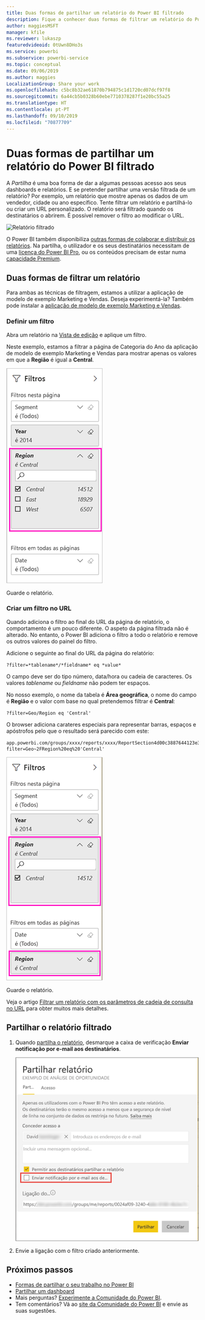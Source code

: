 ```yaml
---
title: Duas formas de partilhar um relatório do Power BI filtrado
description: Fique a conhecer duas formas de filtrar um relatório do Power BI e partilhá-lo com colegas na sua organização.
author: maggiesMSFT
manager: kfile
ms.reviewer: lukaszp
featuredvideoid: 0tUwn8DHo3s
ms.service: powerbi
ms.subservice: powerbi-service
ms.topic: conceptual
ms.date: 09/06/2019
ms.author: maggies
LocalizationGroup: Share your work
ms.openlocfilehash: c5bc8b32ae61870b794875c1d1720cd07dcf97f8
ms.sourcegitcommit: 6a44cb5b0328b60ebe7710378287f1e20bc55a25
ms.translationtype: HT
ms.contentlocale: pt-PT
ms.lasthandoff: 09/10/2019
ms.locfileid: "70877709"
---
```

# <a name="two-ways-to-share-a-filtered-power-bi-report"></a>Duas formas de partilhar um relatório do Power BI filtrado
A *Partilha* é uma boa forma de dar a algumas pessoas acesso aos seus dashboards e relatórios. E se pretender partilhar uma versão filtrada de um relatório? Por exemplo, um relatório que mostre apenas os dados de um vendedor, cidade ou ano específico. Tente filtrar um relatório e partilhá-lo ou criar um URL personalizado. O relatório será filtrado quando os destinatários o abrirem. É possível remover o filtro ao modificar o URL. 

![Relatório filtrado](media/service-share-reports/power-bi-share-filter-pane-report.png)

O Power BI também disponibiliza [outras formas de colaborar e distribuir os relatórios](service-how-to-collaborate-distribute-dashboards-reports.md). Na partilha, o utilizador e os seus destinatários necessitam de uma [licença do Power BI Pro](service-features-license-type.md), ou os conteúdos precisam de estar numa [capacidade Premium](service-premium-what-is.md). 

## <a name="two-ways-to-filter-a-report"></a>Duas formas de filtrar um relatório

Para ambas as técnicas de filtragem, estamos a utilizar a aplicação de modelo de exemplo Marketing e Vendas. Deseja experimentá-la? Também pode instalar a [aplicação de modelo de exemplo Marketing e Vendas](https://appsource.microsoft.com/product/power-bi/microsoft-retail-analysis-sample.salesandmarketingsample?tab=Overview).

### <a name="set-a-filter"></a>Definir um filtro

Abra um relatório na [Vista de edição](consumer/end-user-reading-view.md) e aplique um filtro.

Neste exemplo, estamos a filtrar a página de Categoria do Ano da aplicação de modelo de exemplo Marketing e Vendas para mostrar apenas os valores em que a **Região** é igual a **Central**. 
 
![Painel de filtros do relatório](media/service-share-reports/power-bi-share-report-filter.png)

Guarde o relatório.

### <a name="create-a-filter-in-the-url"></a>Criar um filtro no URL

Quando adiciona o filtro ao final do URL da página de relatório, o comportamento é um pouco diferente. O aspeto da página filtrada não é alterado. No entanto, o Power BI adiciona o filtro a todo o relatório e remove os outros valores do painel do filtro.  

Adicione o seguinte ao final do URL da página do relatório:
   
    ?filter=*tablename*/*fieldname* eq *value*
   
O campo deve ser do tipo número, data/hora ou cadeia de caracteres. Os valores *tablename* ou *fieldname* não podem ter espaços.
   
No nosso exemplo, o nome da tabela é **Área geográfica**, o nome do campo é **Região** e o valor com base no qual pretendemos filtrar é **Central**:
   
    ?filter=Geo/Region eq 'Central'

O browser adiciona carateres especiais para representar barras, espaços e apóstrofos pelo que o resultado será parecido com este:
   
    app.powerbi.com/groups/xxxx/reports/xxxx/ReportSection4d00c3887644123e310e?filter=Geo~2FRegion%20eq%20'Central'

![Relatório com filtro de URL](media/service-share-reports/power-bi-share-report-filter-url.png)

Guarde o relatório.

Veja o artigo [Filtrar um relatório com os parâmetros de cadeia de consulta no URL](service-url-filters.md) para obter muitos mais detalhes.

## <a name="share-the-filtered-report"></a>Partilhar o relatório filtrado

1. Quando [partilha o relatório](service-share-dashboards.md), desmarque a caixa de verificação **Enviar notificação por e-mail aos destinatários**.

    ![Caixa de diálogo Partilhar relatório](media/service-share-reports/power-bi-share-report-dialog.png)

4. Envie a ligação com o filtro criado anteriormente.

## <a name="next-steps"></a>Próximos passos
* [Formas de partilhar o seu trabalho no Power BI](service-how-to-collaborate-distribute-dashboards-reports.md)
* [Partilhar um dashboard](service-share-dashboards.md)
* Mais perguntas? [Experimente a Comunidade do Power BI](http://community.powerbi.com/).
* Tem comentários? Vá ao [site da Comunidade do Power BI](https://community.powerbi.com/) e envie as suas sugestões.

